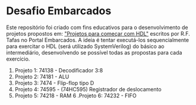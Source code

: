 # Desafio Embarcados
Este repositório foi criado com fins educativos para o desenvolvimento de projetos propostos em:
["Projetos para começar com HDL"](https://www.embarcados.com.br/projetos-para-comecar-com-hdl/) escritos por R.F. Tafas no Portal Embarcados.
A ideia é tentar executá-los sequencialmente para exercitar o HDL (será utilizado SystemVerilog) do básico ao intermediário, desenvolvendo se possível todas as propostas para cada exercício.

1. Projeto 1: 74138 - Decodificador 3:8
2. Projeto 2: 74181 - ALU
3. Projeto 3: 7474 - Flip-flop tipo D
4. Projeto 4: 74595 -  (74HC595) Registrador de deslocamento
5. Projeto 5: 74218 - RAM
6 .Projeto 6: 74232 - FIFO
